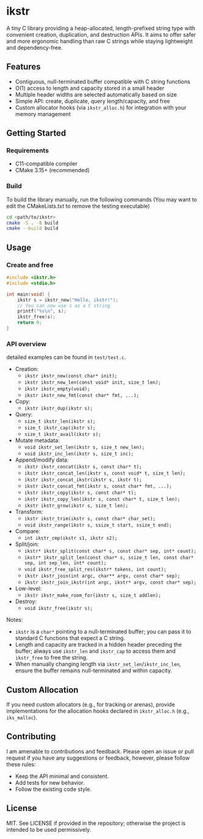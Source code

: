 # ikstr

A tiny C library providing a heap-allocated, length-prefixed string type with convenient creation, duplication, and destruction APIs. It aims to offer safer and more ergonomic handling than raw C strings while staying lightweight and dependency-free.

## Features

- Contiguous, null-terminated buffer compatible with C string functions
- O(1) access to length and capacity stored in a small header
- Multiple header widths are selected automatically based on size
- Simple API: create, duplicate, query length/capacity, and free
- Custom allocator hooks (via `ikstr_alloc.h`) for integration with your memory management

## Getting Started

### Requirements
- C11-compatible compiler
- CMake 3.15+ (recommended)

### Build
To build the library manually, run the following commands (You may want to edit the CMakeLists.txt to remove the testing executable)
```bash 
cd <path/to/ikstr>
cmake -S . -B build 
cmake --build build
```

## Usage

### Create and free

```c
#include <ikstr.h>
#include <stdio.h>

int main(void) {
    ikstr s = ikstr_new("Hello, ikstr!");
    // You can now use s as a C string
    printf("%s\n", s);
    ikstr_free(s);
    return 0;
}
```

### API overview
detailed examples can be found in `test/test.c`.
- Creation:
  - `ikstr ikstr_new(const char* init);`
  - `ikstr ikstr_new_len(const void* init, size_t len);`
  - `ikstr ikstr_empty(void);`
  - `ikstr ikstr_new_fmt(const char* fmt, ...);`
- Copy:
  - `ikstr ikstr_dup(ikstr s);`
- Query:
  - `size_t ikstr_len(ikstr s);`
  - `size_t ikstr_cap(ikstr s);`
  - `size_t ikstr_avail(ikstr s);`
- Mutate metadata:
  - `void ikstr_set_len(ikstr s, size_t new_len);`
  - `void ikstr_inc_len(ikstr s, size_t inc);`
- Append/modify data:
  - `ikstr ikstr_concat(ikstr s, const char* t);`
  - `ikstr ikstr_concat_len(ikstr s, const void* t, size_t len);`
  - `ikstr ikstr_concat_ikstr(ikstr s, ikstr t);`
  - `ikstr ikstr_concat_fmt(ikstr s, const char* fmt, ...);`
  - `ikstr ikstr_copy(ikstr s, const char* t);`
  - `ikstr ikstr_copy_len(ikstr s, const char* t, size_t len);`
  - `ikstr ikstr_grow(ikstr s, size_t len);`
- Transform:
  - `ikstr ikstr_trim(ikstr s, const char* char_set);`
  - `void ikstr_range(ikstr s, ssize_t start, ssize_t end);`
- Compare:
  - `int ikstr_cmp(ikstr s1, ikstr s2);`
- Split/join:
  - `ikstr* ikstr_split(const char* s, const char* sep, int* count);`
  - `ikstr* ikstr_split_len(const char* s, ssize_t len, const char* sep, int sep_len, int* count);`
  - `void ikstr_free_split_res(ikstr* tokens, int count);`
  - `ikstr ikstr_join(int argc, char** argv, const char* sep);`
  - `ikstr ikstr_join_ikstr(int argc, ikstr* argv, const char* sep);`
- Low-level:
  - `ikstr ikstr_make_room_for(ikstr s, size_t addlen);`
- Destroy:
  - `void ikstr_free(ikstr s);`

Notes:
- `ikstr` is a `char*` pointing to a null-terminated buffer; you can pass it to standard C functions that expect a C string.
- Length and capacity are tracked in a hidden header preceding the buffer; always use `ikstr_len` and `ikstr_cap` to access them and `ikstr_free` to free the string.
- When manually changing length via `ikstr_set_len`/`ikstr_inc_len`, ensure the buffer remains null-terminated and within capacity.

## Custom Allocation

If you need custom allocators (e.g., for tracking or arenas), provide implementations for the allocation hooks declared in `ikstr_alloc.h` (e.g., `iks_malloc`).

## Contributing
I am amenable to contributions and feedback. Please open an issue or pull request if you have any suggestions or feedback, however, please follow these rules:
- Keep the API minimal and consistent.
- Add tests for new behavior.
- Follow the existing code style.

## License

MIT. See LICENSE if provided in the repository; otherwise the project is intended to be used permissively.
